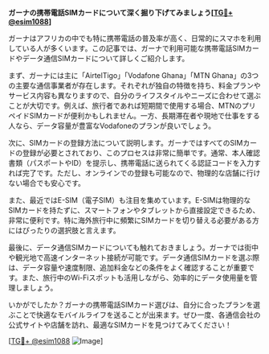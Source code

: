 **ガーナの携帯電話SIMカードについて深く掘り下げてみましょう[[TG💪+ @esim1088](https://t.me/s/esim1088)]**

ガーナはアフリカの中でも特に携帯電話の普及率が高く、日常的にスマホを利用している人が多くいます。この記事では、ガーナで利用可能な携帯電話SIMカードやデータ通信SIMカードについて詳しくご紹介します。

まず、ガーナには主に「AirtelTigo」「Vodafone Ghana」「MTN Ghana」の3つの主要な通信事業者が存在します。それぞれが独自の特徴を持ち、料金プランやサービス内容も異なりますので、自分のライフスタイルやニーズに合わせて選ぶことが大切です。例えば、旅行者であれば短期間で使用する場合、MTNのプリペイドSIMカードが便利かもしれません。一方、長期滞在者や現地で仕事をする人なら、データ容量が豊富なVodafoneのプランが良いでしょう。

次に、SIMカードの登録方法について説明します。ガーナではすべてのSIMカードの登録が必要とされており、このプロセスは非常に簡単です。通常、本人確認書類（パスポートやID）を提示し、携帯電話に送られてくる認証コードを入力すれば完了です。ただし、オンラインでの登録も可能なので、物理的な店舗に行けない場合でも安心です。

また、最近ではE-SIM（電子SIM）も注目を集めています。E-SIMは物理的なSIMカードを持たずに、スマートフォンやタブレットから直接設定できるため、非常に便利です。特に海外旅行中に頻繁にSIMカードを切り替える必要がある方にはぴったりの選択肢と言えます。

最後に、データ通信SIMカードについても触れておきましょう。ガーナでは街中や観光地で高速インターネット接続が可能です。データ通信SIMカードを選ぶ際は、データ容量や速度制限、追加料金などの条件をよく確認することが重要です。また、旅行中のWi-Fiスポットも活用しながら、効率的にデータ使用量を管理しましょう。

いかがでしたか？ガーナの携帯電話SIMカード選びは、自分に合ったプランを選ぶことで快適なモバイルライフを送ることが出来ます。ぜひ一度、各通信会社の公式サイトや店舗を訪れ、最適なSIMカードを見つけてみてください！

[[TG💪+ @esim1088](https://t.me/s/esim1088) ![Image](https://i.postimg.cc/Y0z9fWf4/image.png)]